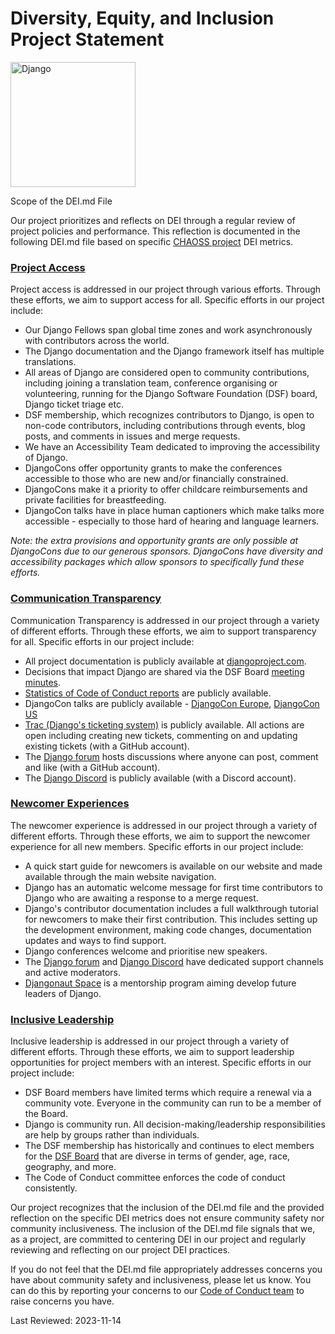 # Diversity, Equity, and Inclusion Project Statement

<!---
The DEI.md file was originally created in the CHAOSS project. This comment provides attribution of that work as defined 
under the MIT license. 
-->

<!---
Please use the DEI.md Guide at https://github.com/AllInOpenSource/ProjectBadging/blob/main/Guide.DEI.md when creating 
your DEI.md file
-->

<img src="https://static.djangoproject.com/img/logos/django-logo-negative.svg" alt="Django" style="width:200px;"/>

Scope of the DEI.md File

Our project prioritizes and reflects on DEI through a regular review of project policies and performance. This 
reflection is documented in the following DEI.md file based on specific [CHAOSS project](https://chaoss.community) 
DEI metrics. 

### [Project Access](https://chaoss.community/?p=4953)
Project access is addressed in our project through various efforts. Through these efforts, we aim to support access for 
all. Specific efforts in our project include:
* Our Django Fellows span global time zones and work asynchronously with contributors across the world.
* The Django documentation and the Django framework itself has multiple translations.
* All areas of Django are considered open to community contributions, including joining a translation team, conference 
organising or volunteering, running for the Django Software Foundation (DSF) board, Django ticket triage etc.
* DSF membership, which recognizes contributors to Django, is open to non-code contributors, including contributions 
through events, blog posts, and comments in issues and merge requests.
* We have an Accessibility Team dedicated to improving the accessibility of Django.
* DjangoCons offer opportunity grants to make the conferences accessible to those who are new and/or financially 
constrained.
* DjangoCons make it a priority to offer childcare reimbursements and private facilities for breastfeeding.
* DjangoCon talks have in place human captioners which make talks more accessible - especially to those hard of hearing 
and language learners.

_Note: the extra provisions and opportunity grants are only possible at DjangoCons due to our generous sponsors. 
DjangoCons have diversity and accessibility packages which allow sponsors to specifically fund these efforts._
  
### [Communication Transparency](https://chaoss.community/?p=4957)
Communication Transparency is addressed in our project through a variety of different efforts. Through these efforts, we 
aim to support transparency for all. Specific efforts in our project include: 
* All project documentation is publicly available at [djangoproject.com](https://djangoproject.com).
* Decisions that impact Django are shared via the DSF Board 
[meeting minutes](https://www.djangoproject.com/foundation/minutes/).
* [Statistics of Code of Conduct reports](https://github.com/django/code-of-conduct/blob/main/statistics.md) are 
publicly available.
* DjangoCon talks are publicly available - [DjangoCon Europe](https://www.youtube.com/@djangoconeurope), 
[DjangoCon US](https://www.youtube.com/@DjangoConUS)
* [Trac (Django's ticketing system)](https://code.djangoproject.com/query) is publicly available. All actions are open 
including creating new tickets, commenting on and updating existing tickets (with a GitHub account).
* The [Django forum](https://forum.djangoproject.com/) hosts discussions where anyone can post, comment and like (with a 
GitHub account).
* The [Django Discord](https://discord.gg/xcRH6mN4fa) is publicly available (with a Discord account).
           
### [Newcomer Experiences](https://chaoss.community/?p=4891)
The newcomer experience is addressed in our project through a variety of different efforts. Through these efforts, we 
aim to support the newcomer experience for all new members. Specific efforts in our project include:
* A quick start guide for newcomers is available on our website and made available through the main website navigation.
* Django has an automatic welcome message for first time contributors to Django who are awaiting a response to a merge 
request.
* Django's contributor documentation includes a full walkthrough tutorial for newcomers to make their first 
contribution. This includes setting up the development environment, making code changes, documentation updates and ways 
to find support.
* Django conferences welcome and prioritise new speakers.
* The [Django forum](https://forum.djangoproject.com/) and [Django Discord](https://discord.gg/xcRH6mN4fa) have 
dedicated support channels and active moderators.
* [Djangonaut Space](https://djangonaut.space/) is a mentorship program aiming develop future leaders of Django.
  
### [Inclusive Leadership](https://chaoss.community/?p=3522)
Inclusive leadership is addressed in our project through a variety of different efforts. Through these efforts, we aim 
to support leadership opportunities for project members with an interest. Specific efforts in our project include: 
* DSF Board members have limited terms which require a renewal via a community vote. Everyone in the community can run 
to be a member of the Board.
* Django is community run. All decision-making/leadership responsibilities are help by groups rather than individuals.
* The DSF membership has historically and continues to elect members for the 
[DSF Board](https://www.djangoproject.com/foundation/#board) that are diverse in terms of gender, age, race, geography, 
and more.
* The Code of Conduct committee enforces the code of conduct consistently.

Our project recognizes that the inclusion of the DEI.md file and the provided reflection on the specific DEI metrics 
does not ensure community safety nor community inclusiveness. The inclusion of the DEI.md file signals that we, as a 
project, are committed to centering DEI in our project and regularly reviewing and reflecting on our project DEI 
practices.

If you do not feel that the DEI.md file appropriately addresses concerns you have about community safety and 
inclusiveness, please let us know. You can do this by reporting your concerns to our 
[Code of Conduct team](https://www.djangoproject.com/foundation/committees/#conduct) to raise concerns you have.

Last Reviewed: 2023-11-14
